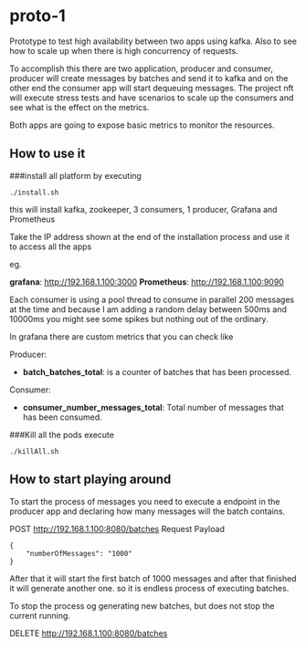# proto-1

Prototype to test high availability between two apps using kafka.
Also to see how to scale up when there is high concurrency of requests.

To accomplish this there are two application, producer and consumer, producer will create
messages by batches and send it to kafka and on the other end the consumer app will start dequeuing
messages. The project nft will execute stress tests and have scenarios to scale up the consumers
and see what is the effect on the metrics.

Both apps are going to expose basic metrics to monitor the resources.


## How to use it

###install all platform by executing

```./install.sh```

this will install kafka, zookeeper, 3 consumers, 1 producer, Grafana and Prometheus

Take the IP address shown at the end of the installation process and use it to access all the apps

eg.

**grafana**: http://192.168.1.100:3000
**Prometheus**: http://192.168.1.100:9090

Each consumer is using a pool thread to consume in parallel 200 messages at the time and because I am
adding a random delay between 500ms and 10000ms you might see some spikes but nothing out of the ordinary.

In grafana there are custom metrics that you can check like

Producer: 
- **batch_batches_total**: is a counter of batches that has been processed.

Consumer:
- **consumer_number_messages_total**: Total number of messages that has been consumed.

###Kill all the pods
execute 

```./killAll.sh```
 
## How to start playing around
To start the process of messages you need to execute a endpoint in the producer app and declaring how many messages will the batch contains.

POST http://192.168.1.100:8080/batches 
Request Payload 
```
{
    "numberOfMessages": "1000" 
}
```
After that it will start the first batch of 1000 messages and after that finished it will generate another one.
so it is endless process of executing batches.

To stop the process og generating new batches, but does not stop the current running. 

DELETE http://192.168.1.100:8080/batches

